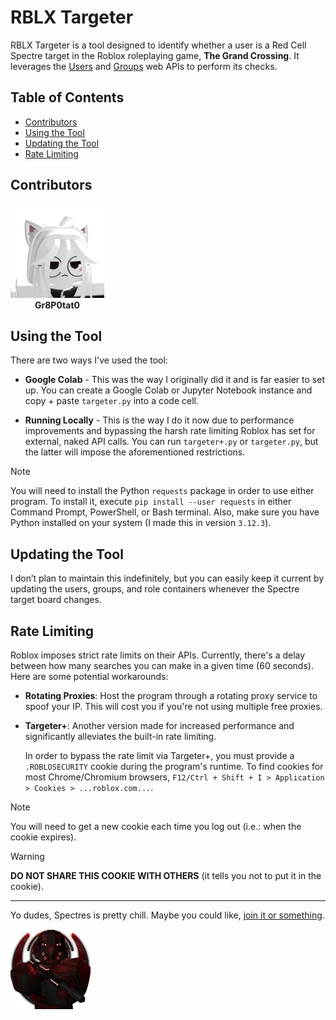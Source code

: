 # RBLX Targeter

RBLX Targeter is a tool designed to identify whether a user is a Red Cell Spectre target in the Roblox roleplaying game, **The Grand Crossing**. It leverages the [Users](https://users.roblox.com/docs/index.html) and [Groups](https://groups.roblox.com/docs/index.html) web APIs to perform its checks.

## Table of Contents

- [Contributors](#contributors)
- [Using the Tool](#using-the-tool)
- [Updating the Tool](#updating-the-tool)
- [Rate Limiting](#rate-limiting)

## Contributors

<div style="display: inline-block; text-align: center;">
  <a href="https://www.roblox.com/users/291119265/profile">
    <img src="media/images/Gr8P0tat0.png" alt="Gr8P0tat0 Profile Icon">
  </a>
  <br>
  <strong>Gr8P0tat0</strong>
</div>

## Using the Tool

There are two ways I've used the tool:

- **Google Colab** - This was the way I originally did it and is far easier to set up. You can create a Google Colab or Jupyter Notebook instance and copy + paste `targeter.py` into a code cell.

- **Running Locally** - This is the way I do it now due to performance improvements and bypassing the harsh rate limiting Roblox has set for external, naked API calls. You can run `targeter+.py` or `targeter.py`, but the latter will impose the aforementioned restrictions.

> [!NOTE]
> You will need to install the Python `requests` package in order to use either program. To install it, execute `pip install --user requests` in either Command Prompt, PowerShell, or Bash terminal. Also, make sure you have Python installed on your system (I made this in version `3.12.3`).


## Updating the Tool

I don’t plan to maintain this indefinitely, but you can easily keep it current by updating the users, groups, and role containers whenever the Spectre target board changes.

## Rate Limiting

Roblox imposes strict rate limits on their APIs. Currently, there's a delay between how many searches you can make in a given time (60 seconds). Here are some potential workarounds:

- **Rotating Proxies**: Host the program through a rotating proxy service to spoof your IP. This will cost you if you're not using multiple free proxies.
- **Targeter+**: Another version made for increased performance and significantly alleviates the built-in rate limiting.

    In order to bypass the rate limit via Targeter+, you must provide a `.ROBLOSECURITY` cookie during the program's runtime. To find cookies for most Chrome/Chromium browsers, `F12/Ctrl + Shift + I > Application > Cookies > ...roblox.com...`.

> [!NOTE]
> You will need to get a new cookie each time you log out (i.e.: when the cookie expires).

> [!WARNING]  
> **DO NOT SHARE THIS COOKIE WITH OTHERS** (it tells you not to put it in the cookie).

---

Yo dudes, Spectres is pretty chill. Maybe you could like, [join it or something](https://www.roblox.com/groups/4236314/Red-Cell-Spectres).

[![Red Cell Spectre Icon](media/images/red-cell-spectre.png)](https://www.roblox.com/groups/4236314/Red-Cell-Spectres)
